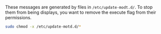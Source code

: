 These messages are generated by files in `/etc/update-modt.d/`. To stop them from being displays, you want to remove the execute flag from their permissions.

```sh
sudo chmod -x /etc/update-motd.d/*
```

